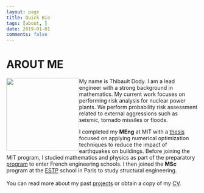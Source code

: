 ```yaml
---
layout: page
title: Quick Bio
tags: [about, ]
date: 2019-01-01
comments: false
---
```

    
# AROUT ME

<div class="article_content">
            <p><img src="https://tdody.github.io/assets/img/Personal.png" style="float:left;width:191px;height:280px padding-right:20px;">
My name is Thibault Dody. I am a lead engineer with a strong background in mathematics. My current work focuses on performing risk analysis for nuclear power plants. We perform probability risk assessment related to external aggressions such as seismic, tornado missiles or floods.<br>

I completed my <b>MEng</b> at MIT with a <a href="https://dspace.mit.edu/handle/1721.1/82709" target="_blank">thesis</a> focused on applying numerical optimization techniques to reduce the impact of earthquakes on buildings. Before joining the MIT program, I studied mathematics and physics as part of the preparatory <a href="https://en.wikipedia.org/wiki/Classe_pr%C3%A9paratoire_aux_grandes_%C3%A9coles" target="_blank">program</a> to enter French engineering schools. I then joined the <b>MSc</b> program at the <a href="https://www.estp.fr/en" target="_blank">ESTP</a> school in Paris to study structural engineering.<br>
<br>
You can read more about my past <a href="https://tdody.github.io/projects/">projects</a> or obtain a copy of my <a href="http://tdody.github.io/docs/DodyResume.pdf" target="_blank">CV</a>.
<br clear="left"></p>
 </div>
